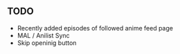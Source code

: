 ## TODO
- Recently added episodes of followed anime feed page
- MAL / Anilist Sync
- Skip openinig button

